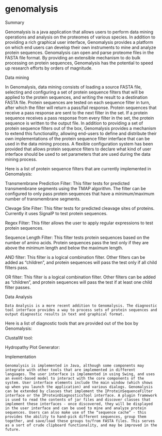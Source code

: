 genomalysis
===========

Summary

Genomalysis is a java application that allows users to perform data mining operations and analysis on the proteomes of various species. In addition to providing a rich graphical user interface, Genomalysis provides a platform on which end users can develop their own instruments to mine and analyze protein sequences. Genomalysis can open and parse proteome files in the FASTA file format. By providing an extensible mechanism to do bulk processing on protein sequences, Genomalysis has the potential to speed up research efforts by orders of magnitude.

Data mining

In Genomalysis, data mining consists of loading a source FASTA file, selecting and configuring a set of protein sequence filters that will be applied to the protein sequences, and writing the result to a destination FASTA file. Protein sequences are tested on each sequence filter in turn, after which the filter will return a pass/fail response. Protein sequences that receive a pass response are sent to the next filter in the set. If a protein sequence receives a pass response from every filter in the set, the protein sequence is written to the output file.
In addition to providing a set of protein sequence filters out of the box, Genomalysis provides a mechanism to extend this functionality, allowing end-users to define and distribute their own implementations of the protein sequence filter interface that can be used in the data mining process. A flexible configuration system has been provided that allows protein sequence filters to declare what kind of user interface should be used to set parameters that are used during the data mining process.

Here is a list of protein sequence filters that are currently implemented in Genomalysis:

Transmembrane Prediction Filter: This filter tests for predicted transmembrane segments using the TMAP algorithm. The filter can be configured to only pass protein sequences that have a minimum/maximum number of transmembrane segments.

Clevage Site Filter: This filter tests for predicted cleavage sites of proteins. Currently it uses SignalP to test protein sequences.

Regex Filter: This filter allows the user to apply regular expressions to test protein sequences.

Sequence Length Filter: This filter tests protein sequences based on the number of amino acids. Protein sequences pass the test only if they are above the minimum length and below the maximum length.

AND filter: This filter is a logical combination filter. Other filters can be added as “children”, and protein sequences will pass the test only if all child filters pass.

OR filter: This filter is a logical combination filter. Other filters can be added as “children”, and protein sequences will pass the test if at least one child filter passes.

Data Analysis

	Data Analysis is a more recent addition to Genomalysis. The diagnostic tool interface provides a way to process sets of protein sequences and output diagnostic results in text and graphical format.

Here is a list of diagnostic tools that are provided out of the box by Genomalysis:

ClustalW tool:

Hydropathy Plot Generator:

Implementation

	Genomalysis is implemented in Java, although some components may integrate with other tools that are implemented in different languages. The user interface is implemented in using Swing, and uses an event-based model to interact with the core components of the system. User interface elements include the main window (which shows up when you launch the application) and various dialogs. Genomalysis can be extended by classes that implement the IProteinSequenceFilter interface or the IProteinDiagnosticsTool interface. A plugin framework is used to read the contents of jar files and discover classes that implement these interfaces - once discovered, they will be displayed in the user interface and can be used to mine and analyze protein sequences. Users can also make use of the “sequence cache” - this provides the ability to hand-pick different sequences, group them together, and save/load these groups to/from FASTA files. This serves as a sort of crude clipboard functionality, and may be improved in the future.
